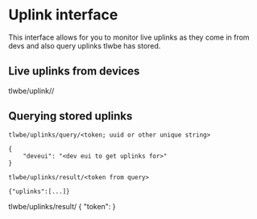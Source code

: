 # Uplink interface

This interface allows for you to monitor live uplinks as they
come in from devs and also query uplinks tlwbe has stored.

## Live uplinks from devices
tlwbe/uplink/<appeui>/<deveui>

## Querying stored uplinks

```tlwbe/uplinks/query/<token; uuid or other unique string>```

```
{
	"deveui": "<dev eui to get uplinks for>"
}
```

```tlwbe/uplinks/result/<token from query>```

```
{"uplinks":[...]}
```

tlwbe/uplinks/result/<token from query>
{
	"token": <token from query>
}